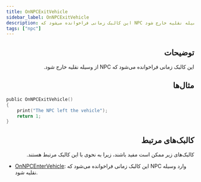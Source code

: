 ```yaml
---
title: OnNPCExitVehicle
sidebar_label: OnNPCExitVehicle
description: این کالبک زمانی فراخوانده می‌شود که NPC از وسیله نقلیه خارج شود.
tags: ["npc"]
---
```


<div dir="rtl" style={{ textAlign: "right" }}>

## توضیحات

این کالبک زمانی فراخوانده می‌شود که NPC از وسیله نقلیه خارج شود.

## مثال‌ها

</div>

```c
public OnNPCExitVehicle()
{
    print("The NPC left the vehicle");
    return 1;
}
```

<div dir="rtl" style={{ textAlign: "right" }}>

## کالبک‌های مرتبط

کالبک‌های زیر ممکن است مفید باشند، زیرا به نحوی با این کالبک مرتبط هستند.

</div>

- [OnNPCEnterVehicle](OnNPCEnterVehicle): این کالبک زمانی فراخوانده می‌شود که NPC وارد وسیله نقلیه شود.